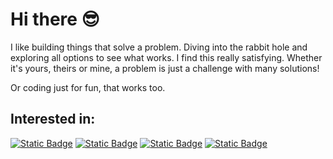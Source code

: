 # Hi there 😎

I like building things that solve a problem. Diving into the rabbit hole and exploring all options to see what works. I find this really satisfying. Whether it's yours, theirs or mine, a problem is just a challenge with many solutions!

Or coding just for fun, that works too.

## Interested in:
<a href="#">![Static Badge](https://img.shields.io/badge/Software_development-teal)</a> <a href="#">![Static Badge](https://img.shields.io/badge/Backend_technologies-teal)</a> <a href="#">![Static Badge](https://img.shields.io/badge/Automation-teal)</a> <a href="#">![Static Badge](https://img.shields.io/badge/Testing/QA-teal)</a>
